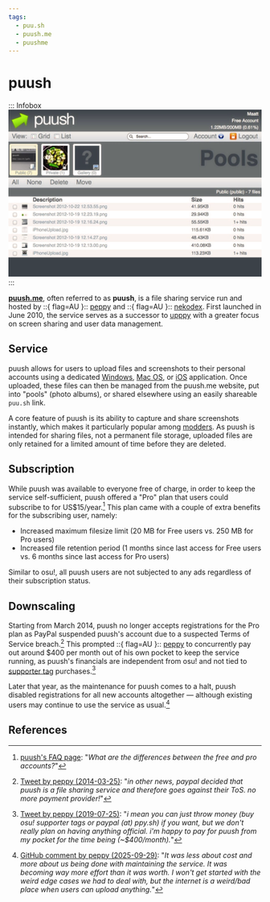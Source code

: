 ```yaml
---
tags:
  - puu.sh
  - puush.me
  - puushme
---
```


# puush

::: Infobox
![Screenshot of puush's interface](img/puushScreenshot.png "Screenshot of puush's application interface, as taken from CNET's coverage of the service")
:::

**[puush.me](https://puush.me)**, often referred to as **puush**, is a file sharing service run and hosted by ::{ flag=AU }:: [peppy](https://osu.ppy.sh/users/2) and ::{ flag=AU }:: [nekodex](https://osu.ppy.sh/users/102). First launched in June 2010, the service serves as a successor to [upppy](/wiki/upppy) with a greater focus on screen sharing and user data management.

## Service

puush allows for users to upload files and screenshots to their personal accounts using a dedicated [Windows](https://puush.me/dl/puush-installer.exe), [Mac OS](https://puush.me/dl/puush.zip), or [iOS](https://itunes.apple.com/au/app/puush/id386524126?mt=8) application. Once uploaded, these files can then be managed from the puush.me website, put into "pools" (photo albums), or shared elsewhere using an easily shareable `puu.sh` link.

A core feature of puush is its ability to capture and share screenshots instantly, which makes it particularly popular among [modders](/wiki/Modding). As puush is intended for sharing files, not a permanent file storage, uploaded files are only retained for a limited amount of time before they are deleted.

## Subscription

While puush was available to everyone free of charge, in order to keep the service self-sufficient, puush offered a "Pro" plan that users could subscribe to for US$15/year.[^puush-pro-plan-ref] This plan came with a couple of extra benefits for the subscribing user, namely:

- Increased maximum filesize limit (20 MB for Free users vs. 250 MB for Pro users)
- Increased file retention period (1 months since last access for Free users vs. 6 months since last access for Pro users)

Similar to osu!, all puush users are not subjected to any ads regardless of their subscription status.

## Downscaling

Starting from March 2014, puush no longer accepts registrations for the Pro plan as PayPal suspended puush's account due to a suspected Terms of Service breach.[^puush-paypal-suspension-ref] This prompted ::{ flag=AU }:: [peppy](https://osu.ppy.sh/users/2) to concurrently pay out around $400 per month out of his own pocket to keep the service running, as puush's financials are independent from osu! and not tied to [supporter tag](/wiki/osu!supporter) purchases.[^puush-finances-ref]

Later that year, as the maintenance for puush comes to a halt, puush disabled registrations for all new accounts altogether — although existing users may continue to use the service as usual.[^puush-maintenance-ref]

## References

[^puush-pro-plan-ref]: [puush's FAQ page](https://puush.me/faq): "*What are the differences between the free and pro accounts?*"
[^puush-paypal-suspension-ref]: [Tweet by peppy (2014-03-25)](https://twitter.com/ppy/status/1286507028962136064): "*in other news, paypal decided that puush is a file sharing service and therefore goes against their ToS. no more payment provider!*"
[^puush-finances-ref]: [Tweet by peppy (2019-07-25)](https://twitter.com/ppy/status/1154349448807366657): "*i mean you can just throw money (buy osu! supporter tags or paypal (at) ppy.sh) if you want, but we don't really plan on having anything official. i'm happy to pay for puush from my pocket for the time being (~$400/month).*"
[^puush-maintenance-ref]: [GitHub comment by peppy (2025-09-29)](https://github.com/ppy/osu-wiki/pull/13779#discussion_r2385975381): "*It was less about cost and more about us being done with maintaining the service. It was becoming way more effort than it was worth. I won't get started with the weird edge cases we had to deal with, but the internet is a weird/bad place when users can upload anything.*"
